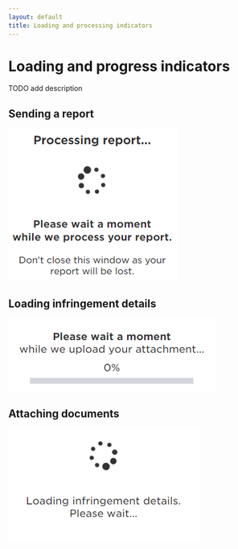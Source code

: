 ```yaml
---
layout: default
title: Loading and processing indicators
---
```


# Loading and progress indicators

TODO add description

## Sending a report

![Sending Report](img/sending_report.png)

## Loading infringement details

![Upload Docs Progress](img/Upload_docs_progress.png)

## Attaching documents

![View Fine 1 Loading](img/view_fine_1_loading.png)
